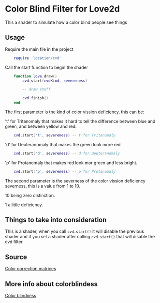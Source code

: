 # Color Blind Filter for Love2d

This a shader to simulate how a color blind people see things

## Usage

Require the main file in the project

```Lua
    require 'location/cvd'
```

Call the start function to begin the shader

```Lua
    function love.draw()
        cvd.start(cvdKind, severeness)

        -- draw stuff

        cvd.finish()
    end
```

The first parameter is the kind of color vission deficiency, this can be:

't' for Tritanomaly that makes it hard to tell the difference between blue and green, and between yellow and red.

```Lua
    cvd.start('t', severeness) -- t for Tritanomaly
```

'd' for Deuteranomaly that makes the green look more red

```Lua
    cvd.start('d', severeness) -- d for Deuteranomaly
```

'p' for Protanomaly that makes red look mor green and less bright.

```Lua
    cvd.start('p', severeness) -- p for Protanomaly
```

The second parameter is the severness of the color vission deficiency severness, this is a value from 1 to 10. 

10 being zero distinction.

1 a little deficiency.

## Things to take into consideration

This is a shader, when you call `cvd.start()` it will disable the previous shader and if you set a shader after calling `cvd.start()` that will disable the cvd filter.

## Source
[Color correction matrices](https://www.inf.ufrgs.br/~oliveira/pubs_files/CVD_Simulation/CVD_Simulation.html)

## More info about colorblindess
[Color blindness](https://www.nei.nih.gov/learn-about-eye-health/eye-conditions-and-diseases/color-blindness)


